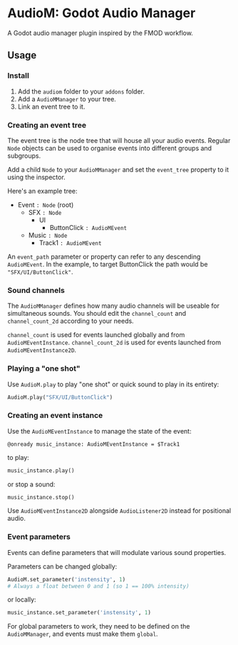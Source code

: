 AudioM: Godot Audio Manager
===========================

A Godot audio manager plugin inspired by the FMOD workflow.

Usage
-----

### Install

1. Add the `audiom` folder to your `addons` folder.
2. Add a `AudioMManager` to your tree.
3. Link an event tree to it.

### Creating an event tree

The event tree is the node tree that will house all your audio events. Regular `Node` objects can be used to organise events into different groups and subgroups.

Add a child `Node` to your `AudioMManager` and set the `event_tree` property to it using the inspector.

Here's an example tree:

- Event `: Node` (root)
  - SFX `: Node`
	- UI
	  - ButtonClick `: AudioMEvent`
  - Music `: Node`
	- Track1 `: AudioMEvent`

An `event_path` parameter or property can refer to any descending `AudioMEvent`. In the example, to target ButtonClick the path would be `"SFX/UI/ButtonClick"`.

### Sound channels

The `AudioMManager` defines how many audio channels will be useable for simultaneous sounds. You should edit the `channel_count` and `channel_count_2d` according to your needs.

`channel_count` is used for events launched globally and from `AudioMEventInstance`. `channel_count_2d` is used for events launched from `AudioMEventInstance2D`.

### Playing a "one shot"

Use `AudioM.play` to play "one shot" or quick sound to play in its entirety:

```py
AudioM.play("SFX/UI/ButtonClick")
```

### Creating an event instance

Use the `AudioMEventInstance` to manage the state of the event:

```
@onready music_instance: AudioMEventInstance = $Track1
```

to play:

```py
music_instance.play()
```

or stop a sound:

```py
music_instance.stop()
```

Use `AudioMEventInstance2D` alongside `AudioListener2D` instead for positional audio.

### Event parameters

Events can define parameters that will modulate various sound properties.

Parameters can be changed globally:

```py
AudioM.set_parameter('instensity', 1)
# Always a float between 0 and 1 (so 1 == 100% intensity)
```

or locally:

```py
music_instance.set_parameter('instensity', 1)
```

For global parameters to work, they need to be defined on the `AudioMManager`, and events must make them `global`.
